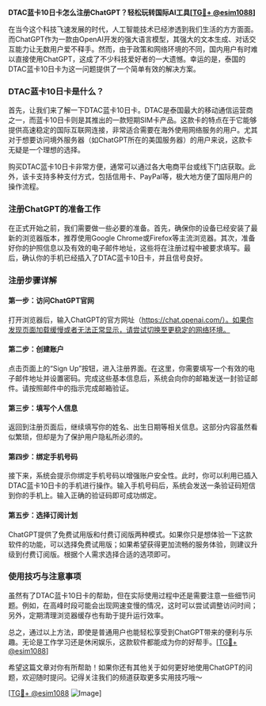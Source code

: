 **DTAC蓝卡10日卡怎么注册ChatGPT？轻松玩转国际AI工具[[TG💪+ @esim1088](https://t.me/s/esim1088)]**

在当今这个科技飞速发展的时代，人工智能技术已经渗透到我们生活的方方面面。而ChatGPT作为一款由OpenAI开发的强大语言模型，其强大的文本生成、对话交互能力让无数用户爱不释手。然而，由于政策和网络环境的不同，国内用户有时难以直接使用ChatGPT，这成了不少科技爱好者的一大遗憾。幸运的是，泰国的DTAC蓝卡10日卡为这一问题提供了一个简单有效的解决方案。

### DTAC蓝卡10日卡是什么？

首先，让我们来了解一下DTAC蓝卡10日卡。DTAC是泰国最大的移动通信运营商之一，而蓝卡10日卡则是其推出的一款短期SIM卡产品。这款卡的特点在于它能够提供高速稳定的国际互联网连接，非常适合需要在海外使用网络服务的用户。尤其对于想要访问境外服务器（如ChatGPT所在的美国服务器）的用户来说，这款卡无疑是一个理想的选择。

购买DTAC蓝卡10日卡非常方便，通常可以通过各大电商平台或线下门店获取。此外，该卡支持多种支付方式，包括信用卡、PayPal等，极大地方便了国际用户的操作流程。

### 注册ChatGPT的准备工作

在正式开始之前，我们需要做一些必要的准备。首先，确保你的设备已经安装了最新的浏览器版本，推荐使用Google Chrome或Firefox等主流浏览器。其次，准备好你的护照信息以及有效的电子邮件地址，这些将在注册过程中被要求填写。最后，确认你的手机已经插入了DTAC蓝卡10日卡，并且信号良好。

### 注册步骤详解

#### 第一步：访问ChatGPT官网

打开浏览器后，输入ChatGPT的官方网址（https://chat.openai.com/）。如果你发现页面加载缓慢或者无法正常显示，请尝试切换至更稳定的网络环境。

#### 第二步：创建账户

点击页面上的“Sign Up”按钮，进入注册界面。在这里，你需要填写一个有效的电子邮件地址并设置密码。完成这些基本信息后，系统会向你的邮箱发送一封验证邮件。请按照邮件中的指示完成邮箱验证。

#### 第三步：填写个人信息

返回到注册页面后，继续填写你的姓名、出生日期等相关信息。这部分内容虽然看似繁琐，但却是为了保护用户隐私所必须的。

#### 第四步：绑定手机号码

接下来，系统会提示你绑定手机号码以增强账户安全性。此时，你可以利用已插入DTAC蓝卡10日卡的手机进行操作。输入手机号码后，系统会发送一条验证码短信到你的手机上。输入正确的验证码即可成功绑定。

#### 第五步：选择订阅计划

ChatGPT提供了免费试用版和付费订阅版两种模式。如果你只是想体验一下这款软件的功能，可以选择免费试用版；如果希望获得更加流畅的服务体验，则建议升级到付费订阅版。根据个人需求选择合适的选项即可。

### 使用技巧与注意事项

虽然有了DTAC蓝卡10日卡的帮助，但在实际使用过程中还是需要注意一些细节问题。例如，在高峰时段可能会出现网速变慢的情况，这时可以尝试调整访问时间；另外，定期清理浏览器缓存也有助于提升运行效率。

总之，通过以上方法，即使是普通用户也能轻松享受到ChatGPT带来的便利与乐趣。无论是工作学习还是休闲娱乐，这款软件都能成为你的好帮手。[[TG💪+ @esim1088](https://t.me/s/esim1088)]

希望这篇文章对你有所帮助！如果你还有其他关于如何更好地使用ChatGPT的问题，欢迎随时提问。记得关注我们的频道获取更多实用技巧哦～ 

[[TG💪+ @esim1088](https://t.me/s/esim1088) ![Image](https://i.postimg.cc/4NQfJmqS/Snipaste-2025-05-13-00-14-12.png)]